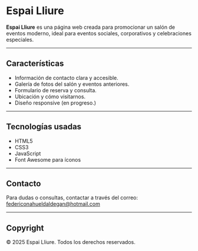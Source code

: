 # Espai Lliure

**Espai Lliure** es una página web creada para promocionar un salón de eventos moderno, ideal para eventos sociales, corporativos y celebraciones especiales.

---

## Características

- Información de contacto clara y accesible.
- Galería de fotos del salón y eventos anteriores.
- Formulario de reserva y consulta.
- Ubicación y cómo visitarnos.
- Diseño responsive (en progreso.)

---

## Tecnologías usadas

- HTML5
- CSS3
- JavaScript
- Font Awesome para íconos

---

## Contacto

Para dudas o consultas, contactar a través del correo: federiconahueldaldegan@hotmail.com

---

## Copyright

© 2025 Espai Lliure. Todos los derechos reservados.

